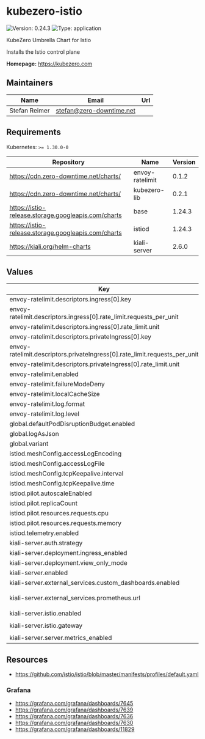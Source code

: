 # kubezero-istio

![Version: 0.24.3](https://img.shields.io/badge/Version-0.24.3-informational?style=flat-square) ![Type: application](https://img.shields.io/badge/Type-application-informational?style=flat-square)

KubeZero Umbrella Chart for Istio

Installs the Istio control plane

**Homepage:** <https://kubezero.com>

## Maintainers

| Name | Email | Url |
| ---- | ------ | --- |
| Stefan Reimer | <stefan@zero-downtime.net> |  |

## Requirements

Kubernetes: `>= 1.30.0-0`

| Repository | Name | Version |
|------------|------|---------|
| https://cdn.zero-downtime.net/charts/ | envoy-ratelimit | 0.1.2 |
| https://cdn.zero-downtime.net/charts/ | kubezero-lib | 0.2.1 |
| https://istio-release.storage.googleapis.com/charts | base | 1.24.3 |
| https://istio-release.storage.googleapis.com/charts | istiod | 1.24.3 |
| https://kiali.org/helm-charts | kiali-server | 2.6.0 |

## Values

| Key | Type | Default | Description |
|-----|------|---------|-------------|
| envoy-ratelimit.descriptors.ingress[0].key | string | `"remote_address"` |  |
| envoy-ratelimit.descriptors.ingress[0].rate_limit.requests_per_unit | int | `10` |  |
| envoy-ratelimit.descriptors.ingress[0].rate_limit.unit | string | `"second"` |  |
| envoy-ratelimit.descriptors.privateIngress[0].key | string | `"remote_address"` |  |
| envoy-ratelimit.descriptors.privateIngress[0].rate_limit.requests_per_unit | int | `10` |  |
| envoy-ratelimit.descriptors.privateIngress[0].rate_limit.unit | string | `"second"` |  |
| envoy-ratelimit.enabled | bool | `false` |  |
| envoy-ratelimit.failureModeDeny | bool | `false` |  |
| envoy-ratelimit.localCacheSize | int | `1048576` |  |
| envoy-ratelimit.log.format | string | `"json"` |  |
| envoy-ratelimit.log.level | string | `"warn"` |  |
| global.defaultPodDisruptionBudget.enabled | bool | `false` |  |
| global.logAsJson | bool | `true` |  |
| global.variant | string | `"distroless"` |  |
| istiod.meshConfig.accessLogEncoding | string | `"JSON"` |  |
| istiod.meshConfig.accessLogFile | string | `"/dev/stdout"` |  |
| istiod.meshConfig.tcpKeepalive.interval | string | `"60s"` |  |
| istiod.meshConfig.tcpKeepalive.time | string | `"120s"` |  |
| istiod.pilot.autoscaleEnabled | bool | `false` |  |
| istiod.pilot.replicaCount | int | `1` |  |
| istiod.pilot.resources.requests.cpu | string | `"100m"` |  |
| istiod.pilot.resources.requests.memory | string | `"128Mi"` |  |
| istiod.telemetry.enabled | bool | `false` |  |
| kiali-server.auth.strategy | string | `"anonymous"` |  |
| kiali-server.deployment.ingress_enabled | bool | `false` |  |
| kiali-server.deployment.view_only_mode | bool | `true` |  |
| kiali-server.enabled | bool | `false` |  |
| kiali-server.external_services.custom_dashboards.enabled | bool | `false` |  |
| kiali-server.external_services.prometheus.url | string | `"http://metrics-kube-prometheus-st-prometheus.monitoring:9090"` |  |
| kiali-server.istio.enabled | bool | `false` |  |
| kiali-server.istio.gateway | string | `"istio-ingress/private-ingressgateway"` |  |
| kiali-server.server.metrics_enabled | bool | `false` |  |

## Resources

- https://github.com/istio/istio/blob/master/manifests/profiles/default.yaml

### Grafana
- https://grafana.com/grafana/dashboards/7645
- https://grafana.com/grafana/dashboards/7639
- https://grafana.com/grafana/dashboards/7636
- https://grafana.com/grafana/dashboards/7630
- https://grafana.com/grafana/dashboards/11829
